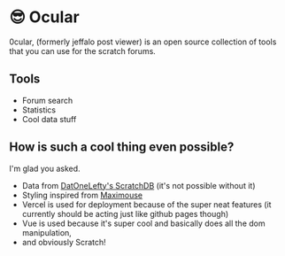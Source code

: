 # 😎 Ocular
0cular, (formerly jeffalo post viewer) is an open source collection of tools that you can use for the scratch forums.

## Tools
- Forum search
- Statistics
- Cool data stuff

## How is such a cool thing even possible?
I'm glad you asked. 
- Data from [DatOneLefty's ScratchDB](https://scratchdb.lefty.one/) (it's not possible without it)
- Styling inspired from [Maximouse](https://scratch.mit.edu/users/Maximouse)
- Vercel is used for deployment because of the super neat features (it currently should be acting just like github pages though)
- Vue is used because it's super cool and basically does all the dom manipulation,
- and obviously Scratch!
